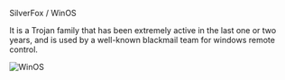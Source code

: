 SilverFox / WinOS  

It is a Trojan family that has been extremely active in the last one or two years, and is used by a well-known blackmail team for windows remote control.


![WinOS](https://github.com/yuankong666/Ultimate-RAT-Collection/assets/128066597/48618b3d-2a25-46ba-9af2-fb1d1b841540)

